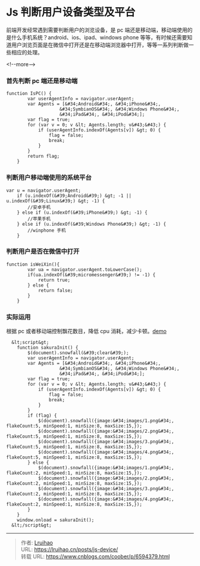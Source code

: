 # Js 判断用户设备类型及平台


前端开发经常遇到需要判断用户的浏览设备，是 pc 端还是移动端，移动端使用的是什么手机系统？android、ios、ipad、windows phone 等等，有时候还需要知道用户浏览页面是在微信中打开还是在移动端浏览器中打开，等等一系列判断做一些相应的处理。

&lt;!--more--&gt;

### 首先判断 pc 端还是移动端

```
function IsPC() {
        var userAgentInfo = navigator.userAgent;
        var Agents = [&#34;Android&#34;, &#34;iPhone&#34;,
                    &#34;SymbianOS&#34;, &#34;Windows Phone&#34;,
                    &#34;iPad&#34;, &#34;iPod&#34;];
        var flag = true;
        for (var v = 0; v &lt; Agents.length; v&#43;&#43;) {
            if (userAgentInfo.indexOf(Agents[v]) &gt; 0) {
                flag = false;
                break;
            }
        }
        return flag;
    }
```

### 判断用户移动端使用的系统平台

```
var u = navigator.userAgent;
    if (u.indexOf(&#39;Android&#39;) &gt; -1 || u.indexOf(&#39;Linux&#39;) &gt; -1) {
        //安卓手机
    } else if (u.indexOf(&#39;iPhone&#39;) &gt; -1) {
        //苹果手机
    } else if (u.indexOf(&#39;Windows Phone&#39;) &gt; -1) {
        //winphone 手机
    }
```

### 判断用户是否在微信中打开

```
function isWeiXin(){
        var ua = navigator.userAgent.toLowerCase();
        if(ua.indexOf(&#39;micromessenger&#39;) != -1) {
            return true;
        } else {
            return false;
        }
    }
```

### 实际运用

根据 pc 或者移动端控制飘花数目，降低 cpu 消耗，减少卡顿。[demo](https://www.lruihao.cn)

```
  &lt;script&gt;
    function sakuraInit() {
        $(document).snowfall(&#39;clear&#39;);
        var userAgentInfo = navigator.userAgent;
        var Agents = [&#34;Android&#34;, &#34;iPhone&#34;,
                    &#34;SymbianOS&#34;, &#34;Windows Phone&#34;,
                    &#34;iPad&#34;, &#34;iPod&#34;];
        var flag = true;
        for (var v = 0; v &lt; Agents.length; v&#43;&#43;) {
            if (userAgentInfo.indexOf(Agents[v]) &gt; 0) {
                flag = false;
                break;
            }
        }
        if (flag) {
            $(document).snowfall({image:&#34;images/1.png&#34;, flakeCount:5, minSpeed:1, minSize:8, maxSize:15,});
            $(document).snowfall({image:&#34;images/2.png&#34;, flakeCount:5, minSpeed:1, minSize:8, maxSize:15,});
            $(document).snowfall({image:&#34;images/3.png&#34;, flakeCount:5, minSpeed:1, minSize:8, maxSize:15,});
            $(document).snowfall({image:&#34;images/4.png&#34;, flakeCount:5, minSpeed:1, minSize:8, maxSize:15,});
        } else {
            $(document).snowfall({image:&#34;images/1.png&#34;, flakeCount:2, minSpeed:1, minSize:8, maxSize:15,});
            $(document).snowfall({image:&#34;images/2.png&#34;, flakeCount:2, minSpeed:1, minSize:8, maxSize:15,});
            $(document).snowfall({image:&#34;images/3.png&#34;, flakeCount:2, minSpeed:1, minSize:8, maxSize:15,});
            $(document).snowfall({image:&#34;images/4.png&#34;, flakeCount:2, minSpeed:1, minSize:8, maxSize:15,});
        }
    }
    window.onload = sakuraInit();
  &lt;/script&gt;
```


---

> 作者: [Lruihao](https://github.com/Lruihao)  
> URL: https://lruihao.cn/posts/js-device/  
> 转载 URL: https://www.cnblogs.com/coober/p/6594379.html
